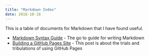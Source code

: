 ```yaml
---
title: "Markdown Index"
date: 2018-10-18
---
```


This is a table of documents for Markdown that I have found useful.

* [Markdown Syntax Guide](..\MarkdownSyntaxGuide.md) - The go to guide for writing Markdown
* [Building a GitHub Pages Site](.\GithubPages.md) - This post is about the trials and tribulations of using GitHub Pages